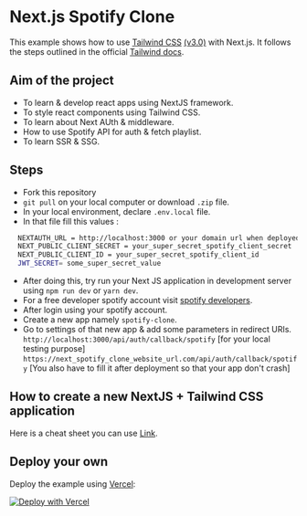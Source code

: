 # Next.js Spotify Clone

This example shows how to use [Tailwind CSS](https://tailwindcss.com/) [(v3.0)](https://tailwindcss.com/blog/tailwindcss-v3) with Next.js. It follows the steps outlined in the official [Tailwind docs](https://tailwindcss.com/docs/guides/nextjs).

## Aim of the project

- To learn & develop react apps using NextJS framework.
- To style react components using Tailwind CSS.
- To learn about Next AUth & middleware.
- How to use Spotify API for auth & fetch playlist.
- To learn SSR & SSG.


## Steps 
- Fork this repository
- `git pull` on your local computer or download `.zip` file.
- In your local environment, declare `.env.local` file.
- In that file fill this values : 
``` bash
  NEXTAUTH_URL = http://localhost:3000 or your domain url when deployed
  NEXT_PUBLIC_CLIENT_SECRET = your_super_secret_spotify_client_secret
  NEXT_PUBLIC_CLIENT_ID = your_super_secret_spotify_client_id
  JWT_SECRET= some_super_secret_value
```
- After doing this, try run your Next JS application in development server using `npm run dev` or `yarn dev`.
- For a free developer spotify account visit [spotify developers](https://developer.spotify.com/dashboard/).
- After login using your spotify account.
- Create a new app namely `spotify-clone`.
- Go to settings of that new app & add some parameters in redirect URIs. </br>
`http://localhost:3000/api/auth/callback/spotify` [for your local testing purpose]
`https://next_spotify_clone_website_url.com/api/auth/callback/spotify` [You also have to fill it after deployment so that your app don't crash]


## How to create a new NextJS + Tailwind CSS application
Here is a cheat sheet you can use [Link](https://github.com/ayush-sys/command-cheatsheet).



## Deploy your own

Deploy the example using [Vercel](https://vercel.com?utm_source=github&utm_medium=readme&utm_campaign=next-example):

[![Deploy with Vercel](https://vercel.com/button)](https://vercel.com/new/git/external?repository-url=https://github.com/vercel/next.js/tree/canary/examples/with-tailwindcss&project-name=with-tailwindcss&repository-name=with-tailwindcss)

